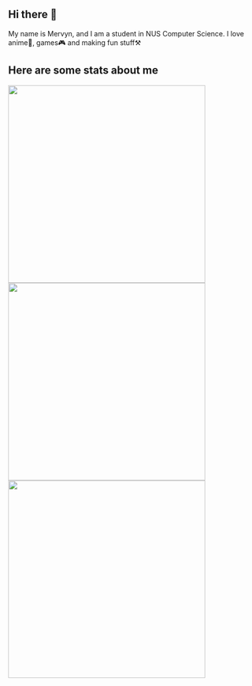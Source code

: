 ## Hi there 👋
My name is Mervyn, and I am a student in NUS Computer Science.
I love anime🌸, games🎮 and making fun stuff⚒️

## Here are some stats about me

<img width=400 src='https://github-readme-stats.vercel.app/api?username=mervyn-teo&theme=onedark&show_icons=true&hide_border=true&count_private=true'/>

<img width=400 src='https://github-readme-streak-stats.herokuapp.com/?user=mervyn-teo&theme=onedark&hide_border=true'/>

<img width=400 src='https://github-readme-stats.vercel.app/api/top-langs/?username=mervyn-teo&theme=onedark&show_icons=true&hide_border=true&layout=compact'/>
